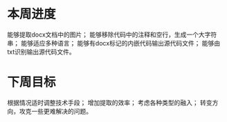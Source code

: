 ﻿# 本周进度
能够提取docx文档中的图片；
能够移除代码中的注释和空行，生成一个大字符串；
能够适应多种语言；
能够有docx标记的内嵌代码输出源代码文件；
能够由txt识别输出源代码文件。

# 下周目标
根据情况适时调整技术手段；
增加提取的效率；
考虑各种类型的融入；
转变方向，攻克一些更难解决的问题。
